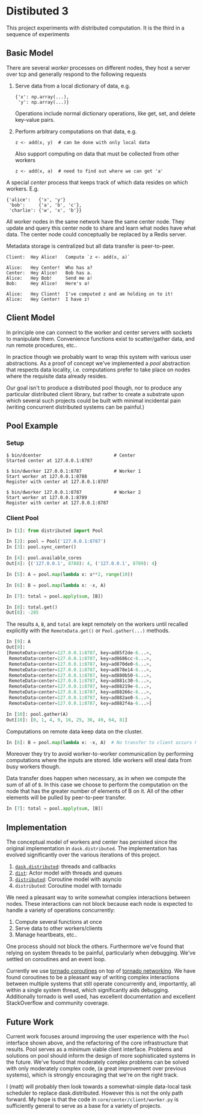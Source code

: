 Distibuted 3
============

This project experiments with distributed computation.  It is the third in a
sequence of experiments


Basic Model
-----------

There are several *worker* processes on different nodes, they host a server over
tcp and generally respond to the following requests

1.  Serve data from a local dictionary of data, e.g.

        {'x': np.array(...),
         'y': np.array(...)}

    Operations include normal dictionary operations, like get, set, and delete
    key-value pairs.

2.  Perform arbitrary computations on that data, e.g.

        z <- add(x, y)  # can be done with only local data

    Also support computing on data that must be collected from other workers

        z <- add(x, a)  # need to find out where we can get 'a'

A special *center* process that keeps track of which data resides on
which workers. E.g.

    {'alice':   {'x', 'y'}
     'bob':     {'a', 'b', 'c'},
     'charlie': {'w', 'x', 'b'}}

All worker nodes in the same network have the same center node.  They update
and query this center node to share and learn what nodes have what data.  The
center node could conceptually be replaced by a Redis server.

Metadata storage is centralized but all data transfer is peer-to-peer.

    Client:  Hey Alice!   Compute `z <- add(x, a)`

    Alice:   Hey Center!  Who has a?
    Center:  Hey Alice!   Bob has a.
    Alice:   Hey Bob!     Send me a!
    Bob:     Hey Alice!   Here's a!

    Alice:   Hey Client!  I've computed z and am holding on to it!
    Alice:   Hey Center!  I have z!


Client Model
------------

In principle one can connect to the worker and center servers with sockets to
manipulate them.  Convenience functions exist to scatter/gather data, and run
remote procedures, etc..

In practice though we probably want to wrap this system with various user
abstractions.  As a proof of concept we've implemented a *pool* abstraction
that respects data locality, i.e. computations prefer to take place on nodes
where the requisite data already resides.

Our goal isn't to produce a distributed pool though, nor to produce any
particular distributed client library, but rather to create a substrate upon
which several such projects could be built with minimal incidental pain
(writing concurrent distributed systems can be painful.)


Pool Example
------------

### Setup

    $ bin/dcenter                           # Center
    Started center at 127.0.0.1:8787

    $ bin/dworker 127.0.0.1:8787            # Worker 1
    Start worker at 127.0.0.1:8788
    Register with center at 127.0.0.1:8787

    $ bin/dworker 127.0.0.1:8787            # Worker 2
    Start worker at 127.0.0.1:8789
    Register with center at 127.0.0.1:8787

### Client Pool

```python
In [1]: from distributed import Pool

In [2]: pool = Pool('127.0.0.1:8787')
In [3]: pool.sync_center()

In [4]: pool.available_cores
Out[4]: {('127.0.0.1', 8788): 4, ('127.0.0.1', 8789): 4}

In [5]: A = pool.map(lambda x: x**2, range(10))

In [6]: B = pool.map(lambda x: -x, A)

In [7]: total = pool.apply(sum, [B])

In [8]: total.get()
Out[8]: -285
```

The results `A`, `B`, and `total` are kept remotely on the workers until
recalled explicitly with the `RemoteData.get()` or `Pool.gather(...)` methods.

```python
In [9]: A
Out[9]:
[RemoteData<center=127.0.0.1:8787, key=ad85f2de-6...>,
 RemoteData<center=127.0.0.1:8787, key=ad8686cc-6...>,
 RemoteData<center=127.0.0.1:8787, key=ad870de0-6...>,
 RemoteData<center=127.0.0.1:8787, key=ad878e14-6...>,
 RemoteData<center=127.0.0.1:8787, key=ad880b50-6...>,
 RemoteData<center=127.0.0.1:8787, key=ad881c30-6...>,
 RemoteData<center=127.0.0.1:8787, key=ad88219e-6...>,
 RemoteData<center=127.0.0.1:8787, key=ad88266c-6...>,
 RemoteData<center=127.0.0.1:8787, key=ad882ae0-6...>,
 RemoteData<center=127.0.0.1:8787, key=ad882f4a-6...>]

In [10]: pool.gather(A)
Out[10]: [0, 1, 4, 9, 16, 25, 36, 49, 64, 81]
```

Computations on remote data keep data on the cluster.

```python
In [6]: B = pool.map(lambda x: -x, A)  # No transfer to client occurs here
```

Moreover they try to avoid worker-to-worker communication by
performing computations where the inputs are stored.  Idle workers will steal
data from busy workers though.

Data transfer does happen when necessary, as in when we compute the sum
of all of `B`.  In this case we choose to perform the computation
on the node that has the greater number of elements of B on it.  All of the
other elements will be pulled by peer-to-peer transfer.

```python
In [7]: total = pool.apply(sum, [B])
```


Implementation
--------------

The conceptual model of workers and center has persisted since the original
implementation in `dask.distributed`.  The implementation has evolved
significantly over the various iterations of this project.

1.  [`dask.distributed`](http://dask.pydata.org/en/latest/distributed.html):  threads and callbacks
2.  [`dist`](https://github.com/mrocklin/dist):  Actor model with threads and queues
3.  [`distributed`](https://github.com/mrocklin/distributed):  Coroutine model with asyncio
4.  `distributed`:  Coroutine model with tornado

We need a pleasant way to write somewhat complex interactions between nodes.
These interactions can not block because each node is expected to handle a
variety of operations concurrently:

1.  Compute several functions at once
2.  Serve data to other workers/clients
3.  Manage heartbeats, etc..

One process should not block the others.  Furthermore we've found that relying
on system threads to be painful, particularly when debugging.  We've settled on
coroutines and an event loop.

Currently we use
[tornado coroutines](http://tornado.readthedocs.org/en/latest/coroutine.html)
on top of
[tornado networking](http://tornado.readthedocs.org/en/latest/networking.html).
We have found coroutines to be a pleasant way of writing complex
interactions between multiple systems that still operate concurrently and,
importantly, all within a single system thread, which significantly aids
debugging.  Additionally tornado is well used, has excellent documentation and
excellent StackOverflow and community coverage.


Future Work
-----------

Current work focuses around improving the user experience with the `Pool`
interface shown above, and the refactoring of the core infrastructure that
results.  Pool serves as a minimum viable client interface.  Problems and
solutions on pool should inform the design of more sophisticated systems in the
future.  We've found that moderately complex problems can be solved with only
moderately complex code, (a great improvement over previous systems), which is
strongly encouraging that we're on the right track.

I (matt) will probably then look towards a somewhat-simple data-local task
scheduler to replace dask.distributed.  However this is not the only path
forward.  My hope is that the code in `core/center/client/worker.py` is
sufficiently general to serve as a base for a variety of projects.
